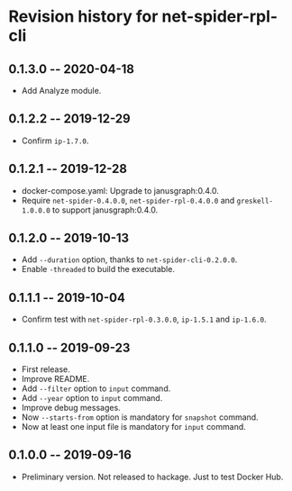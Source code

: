 # Revision history for net-spider-rpl-cli

## 0.1.3.0  -- 2020-04-18

* Add Analyze module.

## 0.1.2.2  -- 2019-12-29

* Confirm `ip-1.7.0`.

## 0.1.2.1  -- 2019-12-28

* docker-compose.yaml: Upgrade to janusgraph:0.4.0.
* Require `net-spider-0.4.0.0`, `net-spider-rpl-0.4.0.0` and
  `greskell-1.0.0.0` to support janusgraph:0.4.0.

## 0.1.2.0  -- 2019-10-13

* Add `--duration` option, thanks to `net-spider-cli-0.2.0.0`.
* Enable `-threaded` to build the executable.

## 0.1.1.1  -- 2019-10-04

* Confirm test with `net-spider-rpl-0.3.0.0`, `ip-1.5.1` and `ip-1.6.0`.

## 0.1.1.0  -- 2019-09-23

* First release.
* Improve README.
* Add `--filter` option to `input` command.
* Add `--year` option to `input` command.
* Improve debug messages.
* Now `--starts-from` option is mandatory for `snapshot` command.
* Now at least one input file is mandatory for `input` command.


## 0.1.0.0  -- 2019-09-16

* Preliminary version. Not released to hackage. Just to test Docker Hub.
